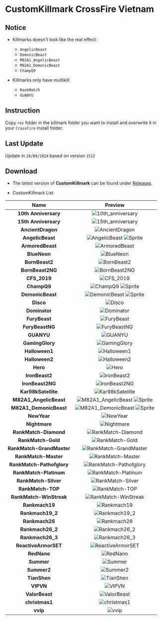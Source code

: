 # CustomKillmark CrossFire Vietnam

## Notice

- Killmarks doesn't look like the real effect:

  - `AngelicBeast`
  - `DemonicBeast`
  - `M82A1_AngelicBeast`
  - `M82A1_DemonicBeast`
  - `ChampQ9`

- Killmarks only have multikill:
  - `RankMatch`
  - `GUANYU`

## Instruction

Copy `rez` folder in the killmark folder you want to install and overwrite it in your `CrossFire` install folder.

## Last Update

Update in `29/09/2024` based on version `1512`

## Download

- The latest version of **CustomKillmark** can be found under [Releases](https://github.com/nta2005/CustomKillmark/releases/latest).

- CustomKillmark List

<!-- <details> -->
<!-- <summary>CustomKillmark List</summary> -->
  
|**Name**|**Preview**|
|:-:|:-:|
|**10th Anniversary**|![10th_anniversary](./%23Preview/10th_anniversary.PNG)|
|**15th Anniversary**|![15th_anniversary](./%23Preview/15th_anniversary.PNG)|
|**AncientDragon**|![AncientDragon](./%23Preview/ancient_dragon.PNG)|
|**AngelicBeast**|![AngelicBeast](./%23Preview/angelic_beast.PNG) ![Sprite](./%23Preview/angelic_beast_sprite.PNG)|
|**ArmoredBeast**|![ArmoredBeast](./%23Preview/armored_beast.PNG)|
|**BlueNeon**|![BlueNeon](./%23Preview/blue_neon.PNG)|
|**BornBeast2**|![BornBeast2](./%23Preview/bornbeast2.PNG)|
|**BornBeast2NG**|![BornBeast2NG](./%23Preview/bornbeast2ng.PNG)|
|**CFS_2019**|![CFS_2019](./%23Preview/cfs_2019.PNG)|
|**ChampQ9**|![ChampQ9](./%23Preview/champ_q9.PNG) ![Sprite](./%23Preview/champ_q9_sprite.PNG)|
|**DemonicBeast**|![DemonicBeast](./%23Preview/demonic_beast.PNG) ![Sprite](./%23Preview/demonic_beast_sprite.PNG)|
|**Disco**|![Disco](./%23Preview/disco.PNG)|
|**Dominator**|![Dominator](./%23Preview/dominator.PNG)|
|**FuryBeast**|![FuryBeast](./%23Preview/furybeast.PNG)|
|**FuryBeastNG**|![FuryBeastNG](./%23Preview/furybeastng.PNG)|
|**GUANYU**|![GUANYU](./%23Preview/guanyu.PNG)|
|**GamingGlory**|![GamingGlory](./%23Preview/gaming_glory.PNG)|
|**Halloween1**|![Halloween1](./%23Preview/halloween1.PNG)|
|**Halloween2**|![Halloween2](./%23Preview/halloween2.PNG)|
|**Hero**|![Hero](./%23Preview/hero.PNG)|
|**IronBeast2**|![IronBeast2](./%23Preview/ironbeast2.PNG)|
|**IronBeast2NG**|![IronBeast2NG](./%23Preview/ironbeast2ng.PNG)|
|**Kar98kSatellite**|![Kar98kSatellite](./%23Preview/kar98ksatellite.PNG)|
|**M82A1_AngelicBeast**|![M82A1_AngelicBeast](./%23Preview/m82a1_angelicbeast.PNG) ![Sprite](./%23Preview/m82a1_angelicbeast_sprite.PNG)|
|**M82A1_DemonicBeast**|![M82A1_DemonicBeast](./%23Preview/m82a1_demonicbeast.PNG) ![Sprite](./%23Preview/m82a1_demonicbeast_sprite.PNG)|
|**NewYear**|![NewYear](./%23Preview/newyear.PNG)|
|**Nightmare**|![Nightmare](./%23Preview/nightmare.PNG)|
|**RankMatch-Diamond**|![RankMatch-Diamond](./%23Preview/rankmatch_diamond.PNG)|
|**RankMatch-Gold**|![RankMatch-Gold](./%23Preview/rankmatch_gold.PNG)|
|**RankMatch-GrandMaster**|![RankMatch-GrandMaster](./%23Preview/rankmatch_grandmaster.PNG)|
|**RankMatch-Master**|![RankMatch-Master](./%23Preview/rankmatch_master.PNG)|
|**RankMatch-Pathofglory**|![RankMatch-Pathofglory](./%23Preview/rankmatch_pathofglory.PNG)|
|**RankMatch-Platinum**|![RankMatch-Platinum](./%23Preview/rankmatch_platinum.PNG)|
|**RankMatch-Silver**|![RankMatch-Silver](./%23Preview/rankmatch_silver.PNG)|
|**RankMatch-TOP**|![RankMatch-TOP](./%23Preview/rankmatch_top.PNG)|
|**RankMatch-WinStreak**|![RankMatch-WinStreak](./%23Preview/rankmatch_winstreak.PNG)|
|**Rankmach19**|![Rankmach19](./%23Preview/rankmach19.PNG)|
|**Rankmach19_2**|![Rankmach19_2](./%23Preview/rankmach19_2.PNG)|
|**Rankmach26**|![Rankmach26](./%23Preview/rankmach26.PNG)|
|**Rankmach26_2**|![Rankmach26_2](./%23Preview/rankmach26_2.PNG)|
|**Rankmach26_3**|![Rankmach26_3](./%23Preview/rankmach26_3.PNG)|
|**ReactiveArmorSET**|![ReactiveArmorSET](./%23Preview/reactivearmorset.PNG)|
|**RedNano**|![RedNano](./%23Preview/rednano.PNG)|
|**Summer**|![Summer](./%23Preview/summer.PNG)|
|**Summer2**|![Summer2](./%23Preview/summer2.PNG)|
|**TianShen**|![TianShen](./%23Preview/tianshen.PNG)|
|**VIPVN**|![VIPVN](./%23Preview/vipvn.PNG)|
|**ValorBeast**|![ValorBeast](./%23Preview/valorbeast.PNG)|
|**christmas1**|![christmas1](./%23Preview/christmas1.PNG)|
|**vvip**|![vvip](./%23Preview/vvip.PNG)|
<!-- </details> -->
